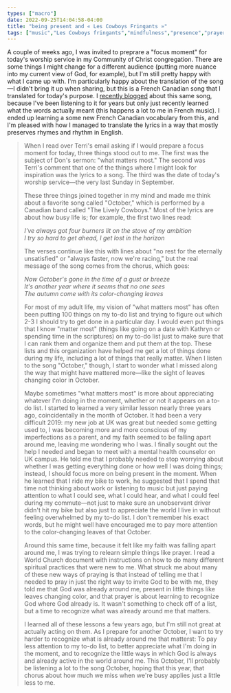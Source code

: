 ```yaml
---
types: ["macro"]
date: 2022-09-25T14:04:58-04:00
title: "being present and « Les Cowboys Fringants »"
tags: ["music","Les Cowboys fringants","mindfulness","presence","prayer"]
---
```

A couple of weeks ago, I was invited to preprare a "focus moment" for today's worship service in my Community of Christ congregation. There are some things I might change for a different audience (putting more nuance into my current view of God, for example), but I'm still pretty happy with what I came up with. I'm particularly happy about the translation of the song—I didn't bring it up when sharing, but this is a French Canadian song that I translated for today's purpose. I [recently blogged](https://spencergreenhalgh.com/myself/apprendre-enfin-les-paroles-des-chansons-francophones/) about this same song, because I've been listening to it for years but only just recently learned what the words actually meant (this happens a lot to me in French music). I ended up learning a some new French Canadian vocabulary from this, and I'm pleased with how I managed to translate the lyrics in a way that mostly preserves rhymes and rhythm in English.

> When I read over Terri's email asking if I would prepare a focus moment for today, three things stood out to me. The first was the subject of Don's sermon: "what matters most." The second was Terri's comment that one of the things where I might look for inspiration was the lyrics to a song. The third was the date of today's worship service—the very last Sunday in September. 
> 
> These three things joined together in my mind and made me think about a favorite song called "October," which is performed by a Canadian band called "The Lively Cowboys." Most of the lyrics are about how busy life is; for example, the first two lines read: 
>
> *I've always got four burners lit on the stove of my ambition*   
> *I try so hard to get ahead, I get lost in the horizon*  
> 
> The verses continue like this with lines about "no rest for the eternally unsatisfied" or "always faster, now we're racing," but the real message of the song comes from the chorus, which goes: 
>
> *Now October's gone in the time of a gust or breeze*  
> *It's another year where it seems that no one sees*  
> *The autumn come with its color-changing leaves*  
>
> For most of my adult life, my vision of "what matters most" has often been putting 100 things on my to-do list and trying to figure out which 2-3 I should try to get done in a particular day. I would even put things that I know "matter most" (things like going on a date with Kathryn or spending time in the scriptures) on my to-do list just to make sure that I can rank them and organize them and put them at the top. These lists and this organization have helped me get a lot of things done during my life, including a lot of things that really matter. When I listen to the song "October," though, I start to wonder what I missed along the way that might have mattered more—like the sight of leaves changing color in October.
> 
> Maybe sometimes "what matters most" is more about appreciating whatever I'm doing in the moment, whether or not it appears on a to-do list. I started to learned a very similar lesson nearly three years ago, coincidentally in the month of October. It had been a very difficult 2019: my new job at UK was great but needed some getting used to, I was becoming more and more conscious of my imperfections as a parent, and my faith seemed to be falling apart around me, leaving me wondering who I was. I finally sought out the help I needed and began to meet with a mental health counselor on UK campus. He told me that I probably needed to stop worrying about whether I was getting everything done or how well I was doing things; instead, I should focus more on being present in the moment. When he learned that I ride my bike to work, he suggested that I spend that time not thinking about work or listening to music but just paying attention to what I could see, what I could hear, and what I could feel during my commute—not just to make sure an unobservant driver didn't hit my bike but also just to appreciate the world I live in without feeling overwhelmed by my to-do list. I don't remember his exact words, but he might well have encouraged me to pay more attention to the color-changing leaves of that October. 
> 
> Around this same time, because it felt like my faith was falling apart around me, I was trying to relearn simple things like prayer. I read a World Church document with instructions on how to do many different spiritual practices that were new to me. What struck me about many of these new ways of praying is that instead of telling me that I needed to pray in just the right way to invite God to be with me, they told me that God was already around me, present in little things like leaves changing color, and that prayer is about learning to recognize God where God already is. It wasn't something to check off of a list, but a time to recognize what was already around me that matters.
> 
> I learned all of these lessons a few years ago, but I'm still not great at actually acting on them. As I prepare for another October, I want to try harder to recognize what is already around me that matterst: To pay less attention to my to-do list, to better appreciate what I'm doing in the moment, and to recognize the little ways in which God is always and already active in the world around me. This October, I'll probably be listening a lot to the song October, hoping that this year, that chorus about how much we miss when we're busy applies just a little less to me.
